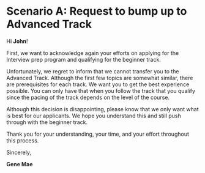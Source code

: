 # **Scenario A: Request to bump up to Advanced Track**



Hi **John**!


First, we want to acknowledge again your efforts on applying for the Interview prep program and qualifying for the beginner track.

Unfortunately, we regret to inform that we cannot transfer you to the Advanced Track. Although the first few topics are somewhat similar, there are prerequisites for each track. We want you to get the best experience possible. You can only have that when you follow the track that you qualify since the pacing of the track depends on the level of the course.

Although this decision is disappointing, please know that we only want what is best for our applicants. We hope you understand this and still push through with the beginner track. 

Thank you for your understanding, your time, and your effort throughout this process. 


Sincerely,

**Gene Mae**


